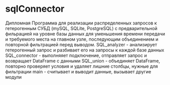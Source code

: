 # sqlConnector
Дипломная
Программа для реализации распределенных запросов к гетерогенным СУБД (mySQL, SQLite, PostgreSQL) с предварительной фильрацией на уровне базы данных для уменьшения времени передачи и требуемого места на главном узле,
последующим объединением и повторной фильтрацией перед выводом.
SQL_analyzer - анализирует гетерогенный запрос и разбивает его на запросы к каждой базе данных
SQL_connector - выполняяет подключение, отправляет запрос и возвращает DataFrame с данными
SQL_union - объединяет DataFrame, повторно проверяет условия и удаляет лишние столбцы, нужные для фильтрации
main - считывает и выводит данные, вызывает другие модули
